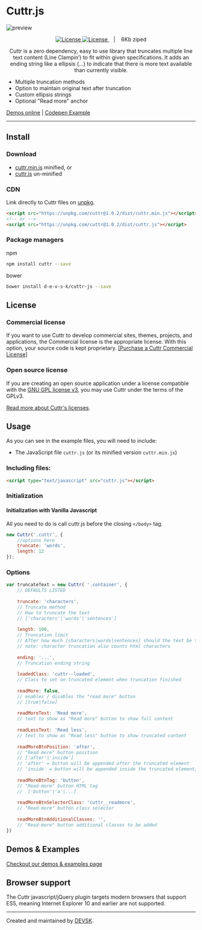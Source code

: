 # Cuttr.js
![preview](https://raw.githubusercontent.com/d-e-v-s-k/cuttr-js/master/examples/img/cuttr-intro.png)

<p align="center">
    <a href="https://www.gnu.org/licenses/gpl-3.0.html">
        <img alt="License" src="https://img.shields.io/badge/License-GPL-blue.svg">
    </a>
    <a href="https://www.paypal.com/cgi-bin/webscr?cmd=_s-xclick&hosted_button_id=K9X3RW27WJHWE&source=url">
        <img alt="License" src="https://img.shields.io/badge/donate-PayPal.me-ff69b4.svg">
    </a>
     &nbsp;&nbsp; | &nbsp;&nbsp; 6Kb ziped
</p>

<p align="center">Cuttr is a zero dependency, easy to use library that truncates multiple line text content (Line Clampin’) to fit within given specifications. It adds an ending string like a ellipsis (...) to indicate that there is more text available than currently visible.</p>

* Multiple truncation methods
* Option to maintain original text after truncation
* Custom ellipsis strings
* Optional "Read more" anchor

[Demos online](https://cuttr.kulahs.de/examples.html) | [Codepen Example](https://codepen.io/herkulas/pen/xxZNXGv)

---

## Install
### Download

- [cuttr.min.js](https://unpkg.com/cuttr@1.0.2/dist/cuttr.min.js) minified, or
- [cuttr.js](https://unpkg.com/cuttr@1.0.2/dist/cuttr.js) un-minified


### CDN

Link directly to Cuttr files on [unpkg](https://unpkg.com).

``` html
<script src="https://unpkg.com/cuttr@1.0.2/dist/cuttr.min.js"></script>
<!-- or -->
<script src="https://unpkg.com/cuttr@1.0.2/dist/cuttr.js"></script>
```

### Package managers
npm

```sh
npm install cuttr --save
```

bower

```sh
bower install d-e-v-s-k/cuttr-js --save
```
<!--
yarn

```sh
yarn add cuttr
```
-->

## License

### Commercial license

If you want to use Cuttr to develop commercial sites, themes, projects, and applications, the Commercial license is the appropriate license. With this option, your source code is kept proprietary. [[Purchase a Cuttr Commercial License]](https://cuttr.kulahs.de)

### Open source license

If you are creating an open source application under a license compatible with the [GNU GPL license v3](https://www.gnu.org/licenses/gpl-3.0.html), you may use Cuttr under the terms of the GPLv3.

[Read more about Cuttr's licenses](https://cuttr.kulahs.de/pricing.html).

## Usage
As you can see in the example files, you will need to include:
 - The JavaScript file `cuttr.js` (or its minified version `cuttr.min.js`)

### Including files:
```html
<script type="text/javascript" src="cuttr.js"></script>
```

### Initialization

#### Initialization with Vanilla Javascript
All you need to do is call cuttr.js before the closing `</body>` tag.

```javascript
new Cuttr('.cuttr', {
    //options here
    truncate: 'words',
    length: 12
});
```
<!--
#### Initialization with jQuery
You can use cuttr.js also as a jQuery plugin if you want to!

```javascript
$(document).ready(function() {
    $('.cuttr').Cuttr({
        //options here
        truncate: 'words',
        length: 12
    });
});
```
-->
### Options

```javascript
var truncateText = new Cuttr( '.container', {
    // DEFAULTS LISTED
    
    truncate: 'characters',
    // Truncate method
    // How to truncate the text
    // ['characters'|'words'|'sentences']
    
    length: 100,
    // Truncation limit
    // After how much [characters|words|sentences] should the text be truncated
    // note: character truncation also counts html characters
    
    ending: '...',
    // Truncation ending string
    
    loadedClass: 'cuttr--loaded',
    // Class to set on truncated element when truncation finished
    
    readMore: false,
    // enables / disables the "read more" button
    // [true|false]
    
    readMoreText: 'Read more',
    // text to show as "Read more" button to show full content
    
    readLessText: 'Read less',
    // text to show as "Read less" button to show truncated content
    
    readMoreBtnPosition: 'after',
    // "Read more" button position
    // ['after'|'inside']
    // 'after' = button will be appended after the truncated element
    // 'inside' = button will be appended inside the truncated element, at the end of the truncated content
    
    readMoreBtnTag: 'button',
    // "Read-more" button HTML tag
    //  ['button'|'a'|...]
    
    readMoreBtnSelectorClass: 'cuttr__readmore',
    // "Read-more" button class selector
    
    readMoreBtnAdditionalClasses: '',
    // "Read-more" button additional classes to be added
})
```

## Demos & Examples

[Checkout our demos & examples page](https://cuttr.kulahs.de/examples.html)

## Browser support
The Cuttr javascript/jQuery plugin targets modern browsers that support ES5, meaning Internet Explorer 10 and earlier are not supported.

---

Created and maintained by [DEVSK](https://github.com/d-e-v-s-k).
